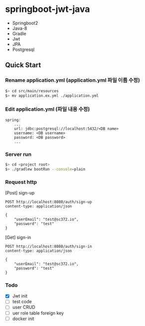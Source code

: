# springboot-jwt-java

- Springboot2
- Java-8
- Gradle
- Jwt
- JPA
- Postgresql

## Quick Start

### Rename application.yml (application.yml 파일 이름 수정)

```bash
$> cd src/main/resources
$> mv application.ex.yml ./application.yml
```

### Edit application.yml (파일 내용 수정)

```text
spring:
    ...
    url: jdbc:postgresql://localhost:5432/<DB name>
    username: <DB username>
    password: <DB password>
    ...
```

### Server run

```bash
$> cd <project root>
$> ./gradlew bootRun --console=plain
```

### Request http

[Post] sign-up

```text
POST http://localhost:8080/auth/sign-up
content-type: application/json

{
    "userEmail": "test@sc372.io",
    "password": "test"
}
```

[Get] sign-in

```text
POST http://localhost:8080/auth/sign-in
content-type: application/json

{
    "userEmail": "test@sc372.io",
    "password": "test"
}
```

### Todo

- [x] Jwt init
- [ ] test code
- [ ] user CRUD
- [ ] uer role table foreign key
- [ ] docker init